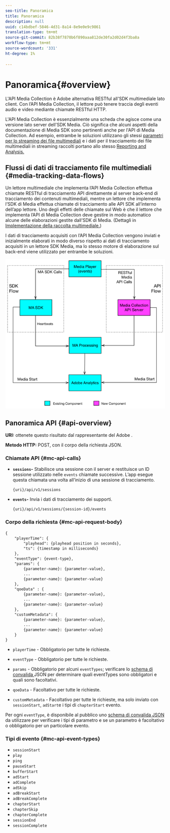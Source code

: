 ```yaml
---
seo-title: Panoramica
title: Panoramica
description: null
uuid: c14bdbef-5846-4d31-8a14-8e9e0e9c9861
translation-type: tm+mt
source-git-commit: 82b38f7870b6f890aaa812de30fa2d02d4f3ba8a
workflow-type: tm+mt
source-wordcount: '331'
ht-degree: 1%

---
```



# Panoramica{#overview}

L&#39;API Media Collection è  Adobe  alternativa RESTful all&#39;SDK multimediale lato client. Con l’API Media Collection, il lettore può tenere traccia degli eventi audio e video mediante chiamate RESTful HTTP.

L&#39;API Media Collection è essenzialmente una scheda che agisce come una versione lato server dell&#39;SDK Media. Ciò significa che alcuni aspetti della documentazione di Media SDK sono pertinenti anche per l&#39;API di Media Collection. Ad esempio, entrambe le soluzioni utilizzano gli stessi [parametri per lo streaming dei file multimediali](/help/metrics-and-metadata/audio-video-parameters.md) e i dati per il tracciamento dei file multimediali in streaming raccolti portano allo stesso [Reporting and Analysis.](/help/media-reports/media-reports-enable.md)

## Flussi di dati di tracciamento file multimediali {#media-tracking-data-flows}

Un lettore multimediale che implementa l’API Media Collection effettua chiamate RESTful di tracciamento API direttamente al server back-end di tracciamento dei contenuti multimediali, mentre un lettore che implementa l’SDK di Media effettua chiamate di tracciamento alle API SDK all’interno dell’app lettore. Uno degli effetti delle chiamate sul Web è che il lettore che implementa l’API di Media Collection deve gestire in modo automatico alcune delle elaborazioni gestite dall’SDK di Media. (Dettagli in [Implementazione della raccolta multimediale.](mc-api-impl/mc-api-quick-start.md))

I dati di tracciamento acquisiti con l’API Media Collection vengono inviati e inizialmente elaborati in modo diverso rispetto ai dati di tracciamento acquisiti in un lettore SDK Media, ma lo stesso motore di elaborazione sul back-end viene utilizzato per entrambe le soluzioni.

![](assets/col_api_overview_simple.png)

## Panoramica API {#api-overview}

**URI:** ottenete questo risultato dal rappresentante del Adobe .

**Metodo HTTP:** POST, con il corpo della richiesta JSON.

### Chiamate API {#mc-api-calls}

* **`sessions`-** Stabilisce una sessione con il server e restituisce un ID sessione utilizzato nelle  `events` chiamate successive. L’app esegue questa chiamata una volta all’inizio di una sessione di tracciamento.

   ```
   {uri}/api/v1/sessions
   ```

* **`events`-** Invia i dati di tracciamento dei supporti.

   ```
   {uri}/api/v1/sessions/{session-id}/events
   ```

### Corpo della richiesta {#mc-api-request-body}

```
{
    "playerTime": {
        "playhead": {playhead position in seconds},
        "ts": {timestamp in milliseconds}
    },
    "eventType": {event-type},
    "params": {
        {parameter-name}: {parameter-value},
        ...
        {parameter-name}: {parameter-value}
    },
    "qoeData" : {
        {parameter-name}: {parameter-value},
        ...
        {parameter-name}: {parameter-value}
    },
    "customMetadata": {
        {parameter-name}: {parameter-value},
        ...
        {parameter-name}: {parameter-value}
    }
}
```

* `playerTime` - Obbligatorio per tutte le richieste.
* `eventType` - Obbligatorio per tutte le richieste.
* `params` - Obbligatorio per alcuni  `eventTypes`; verificare lo  [schema di convalida ](mc-api-ref/mc-api-json-validation.md) JSON per determinare quali eventTypes sono obbligatori e quali sono facoltativi.

* `qoeData` - Facoltativo per tutte le richieste.
* `customMetadata` - Facoltativo per tutte le richieste, ma solo inviato con  `sessionStart`,  `adStart`e i tipi di  `chapterStart` evento.

Per ogni `eventType`, è disponibile al pubblico uno [schema di convalida JSON](mc-api-ref/mc-api-json-validation.md) da utilizzare per verificare i tipi di parametro e se un parametro è facoltativo o obbligatorio per un particolare evento.

### Tipi di evento {#mc-api-event-types}

* `sessionStart`
* `play`
* `ping`
* `pauseStart`
* `bufferStart`
* `adStart`
* `adComplete`
* `adSkip`
* `adBreakStart`
* `adBreakComplete`
* `chapterStart`
* `chapterSkip`
* `chapterComplete`
* `sessionEnd`
* `sessionComplete`
